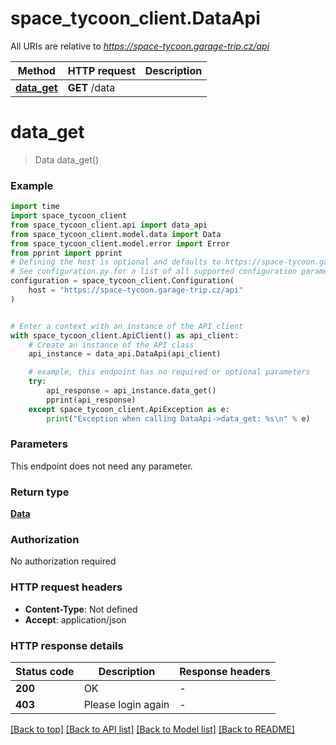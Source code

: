 # space_tycoon_client.DataApi

All URIs are relative to *https://space-tycoon.garage-trip.cz/api*

Method | HTTP request | Description
------------- | ------------- | -------------
[**data_get**](DataApi.md#data_get) | **GET** /data | 


# **data_get**
> Data data_get()



### Example


```python
import time
import space_tycoon_client
from space_tycoon_client.api import data_api
from space_tycoon_client.model.data import Data
from space_tycoon_client.model.error import Error
from pprint import pprint
# Defining the host is optional and defaults to https://space-tycoon.garage-trip.cz/api
# See configuration.py for a list of all supported configuration parameters.
configuration = space_tycoon_client.Configuration(
    host = "https://space-tycoon.garage-trip.cz/api"
)


# Enter a context with an instance of the API client
with space_tycoon_client.ApiClient() as api_client:
    # Create an instance of the API class
    api_instance = data_api.DataApi(api_client)

    # example, this endpoint has no required or optional parameters
    try:
        api_response = api_instance.data_get()
        pprint(api_response)
    except space_tycoon_client.ApiException as e:
        print("Exception when calling DataApi->data_get: %s\n" % e)
```


### Parameters
This endpoint does not need any parameter.

### Return type

[**Data**](Data.md)

### Authorization

No authorization required

### HTTP request headers

 - **Content-Type**: Not defined
 - **Accept**: application/json


### HTTP response details

| Status code | Description | Response headers |
|-------------|-------------|------------------|
**200** | OK |  -  |
**403** | Please login again |  -  |

[[Back to top]](#) [[Back to API list]](../README.md#documentation-for-api-endpoints) [[Back to Model list]](../README.md#documentation-for-models) [[Back to README]](../README.md)

